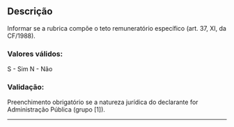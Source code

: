 ## Descrição
Informar se a rubrica compõe o teto remuneratório específico (art. 37, XI, da CF/1988).
### Valores válidos:
S - Sim
N - Não
### Validação:
Preenchimento obrigatório se a natureza jurídica do declarante for Administração Pública (grupo [1]).

---
